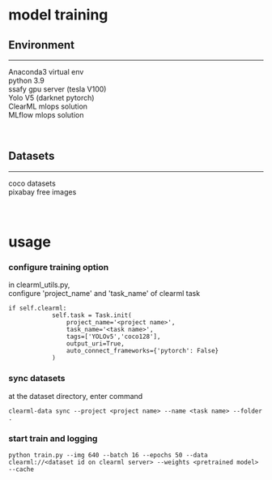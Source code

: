 # model training


## Environment 
--- 

Anaconda3 virtual env  
python 3.9  
ssafy gpu server (tesla V100)  
Yolo V5 (darknet pytorch)  
ClearML mlops solution  
MLflow mlops solution

  
<br> 

## Datasets
---
coco datasets  
pixabay free images
<br>  
<br>  
# usage

### configure training option

in clearml_utils.py,  
configure 'project_name' and 'task_name' of clearml task
```
if self.clearml:
            self.task = Task.init(
                project_name='<project name>',
                task_name='<task name>',
                tags=['YOLOv5','coco128'],
                output_uri=True,
                auto_connect_frameworks={'pytorch': False}
            )   
```  

### sync datasets  
at the dataset directory, enter command 
```  
clearml-data sync --project <project name> --name <task name> --folder .
```  

### start train and logging  


```  
python train.py --img 640 --batch 16 --epochs 50 --data clearml://<dataset id on clearml server> --weights <pretrained model> --cache
```  
